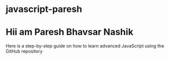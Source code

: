# javascript-paresh

<h1> Hii am Paresh Bhavsar Nashik </h1>

<p>Here is a step-by-step guide on how to learn advanced JavaScript using the GitHub repository </p>

